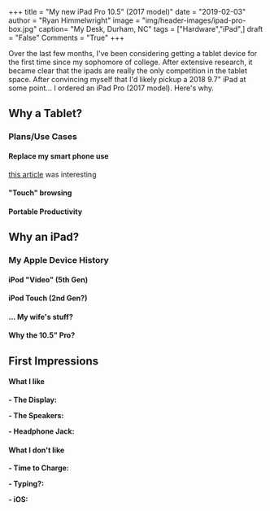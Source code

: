 +++
title  = "My new iPad Pro 10.5\" (2017 model)"
date   = "2019-02-03"
author = "Ryan Himmelwright"
image  = "img/header-images/ipad-pro-box.jpg"
caption= "My Desk, Durham, NC"
tags   = ["Hardware","iPad",]
draft  = "False"
Comments = "True"
+++

Over the last few months, I've been considering getting a tablet device for the
first time since my sophomore of college. After extensive research, it became
clear that the ipads are really the only competition in the tablet space. After
convincing myself that I'd likely pickup a 2018 9.7" iPad at some point... I
ordered an iPad Pro (2017 model). Here's why.

<!--more-->

## Why a Tablet?


### Plans/Use Cases

#### Replace my smart phone use
[this article](http://calnewport.com/blog/2019/01/08/are-smartphones-necessary-anymore/) was interesting

#### "Touch" browsing

#### Portable Productivity

## Why an iPad?

### My Apple Device History

#### iPod "Video" (5th Gen)

#### iPod Touch (2nd Gen?)

#### ... My wife's stuff?

#### Why the 10.5" Pro?

## First Impressions

#### What I like
**- The Display:**

**- The Speakers:**

**- Headphone Jack:**

#### What I don't like

**- Time to Charge:**

**- Typing?:**

**- iOS:**
